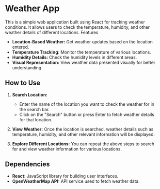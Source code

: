 # Weather App

This is a simple web application built using React for tracking weather conditions. It allows users to check the temperature, humidity, and other weather details of different locations.
Features

   - **Location-Based Weather:** Get weather updates based on the location entered.
   - **Temperature Tracking:** Monitor the temperature of various locations.
   - **Humidity Details:** Check the humidity levels in different areas.
   - **Visual Representation:** View weather data presented visually for better understanding.

## How to Use

   1. **Search Location:**
        - Enter the name of the location you want to check the weather for in the search bar.
        - Click on the "Search" button or press Enter to fetch weather details for that location.

   2. **View Weather:**
        Once the location is searched, weather details such as temperature, humidity, and other relevant information will be displayed.

   3. **Explore Different Locations:**
        You can repeat the above steps to search for and view weather information for various locations.

## Dependencies

   - **React:** JavaScript library for building user interfaces.
   - **OpenWeatherMap API:** API service used to fetch weather data.